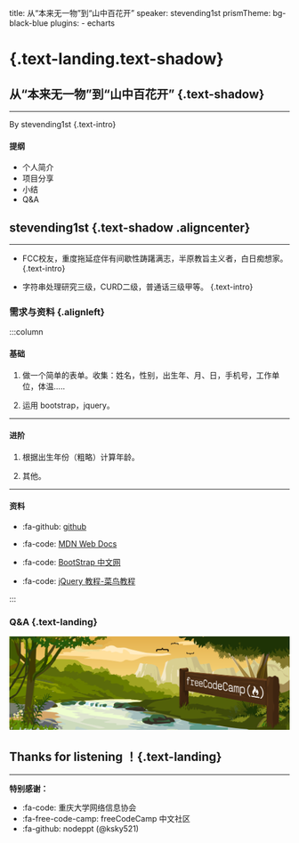 title: 从“本来无一物”到“山中百花开”
speaker: stevending1st
prismTheme: bg-black-blue
plugins:
    - echarts

<slide class="bg-black-blue aligncenter" image="https://source.unsplash.com/C1HhAQrbykQ/ .dark">

#  {.text-landing.text-shadow}

## 从“本来无一物”到“山中百花开” {.text-shadow}

----

By stevending1st {.text-intro}

<slide class="bg-black-blue aligncenter">

#### 提纲

- 个人简介
- 项目分享
- 小结
- Q&A

<slide class="bg-black-blue">

## stevending1st {.text-shadow .aligncenter}

----

- FCC校友，重度拖延症伴有间歇性踌躇满志，半原教旨主义者，白日痴想家。 {.text-intro}

- 字符串处理研究三级，CURD二级，普通话三级甲等。 {.text-intro}

<slide class="bg-black-blue">

### 需求与资料 {.alignleft}

:::column

#### 基础

1. 做一个简单的表单。收集：姓名，性别，出生年、月、日，手机号，工作单位，体温..... 

2. 运用 bootstrap，jquery。

---

#### 进阶

1. 根据出生年份（粗略）计算年龄。

2. 其他。

----

#### 资料

- :fa-github: [github](https://github.com/)

- :fa-code: [MDN Web Docs](https://developer.mozilla.org/zh-CN/)

- :fa-code: [BootStrap 中文网](https://www.bootcss.com/)

- :fa-code: [jQuery 教程-菜鸟教程](https://www.runoob.com/jquery/jquery-tutorial.html)

:::

<slide class="bg-black-blue aligncenter">

### Q&A {.text-landing}

![freecodecamp](public/freecodecamp.png)

<slide class="bg-black-blue aligncenter">

## Thanks for listening ！{.text-landing}
----
**特别感谢：**
- :fa-code: 重庆大学网络信息协会
- :fa-free-code-camp: freeCodeCamp 中文社区
- :fa-github: nodeppt (@ksky521)
